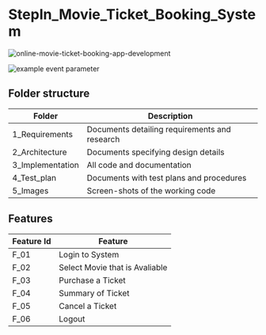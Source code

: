 # StepIn_Movie_Ticket_Booking_System

![online-movie-ticket-booking-app-development](https://user-images.githubusercontent.com/85542051/160798963-71cc9126-d891-4eff-a34b-f1207fe9d3e3.png)


![example event parameter](https://github.com/github/docs/actions/workflows/main.yml/badge.svg?event=push)



## Folder structure

|     Folder       |                    Description                |
|------------------|-----------------------------------------------|
| 1_Requirements   | Documents detailing requirements and research |
| 2_Architecture   | Documents specifying design details           |
| 3_Implementation | All code and documentation                    |
| 4_Test_plan      | Documents with test plans and procedures      |
| 5_Images         | Screen-shots of the working code              |
 
 
## Features

| Feature Id |              Feature             |
|------------|----------------------------------|
|   F_01     | Login to System                  |
|   F_02     | Select Movie that is Avaliable   |
|   F_03     | Purchase a Ticket                |
|   F_04     | Summary of Ticket                |
|   F_05     | Cancel a Ticket                  |
|   F_06     | Logout                           |
